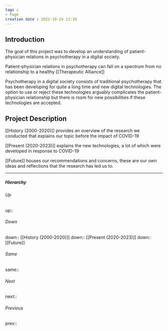 ```yaml
---
tags :
- Page
creation date : 2022-10-24 12:10 
---
```


## Introduction
The goal of this project was to develop an understanding of patient-physician relations in psychotherapy in a digital society. 

Patient-physician relations in psychotherapy can fall on a spectrum from no relationship to a healthy [[Therapeutic Alliance]]

Psychotherapy in a digital society consists of traditional psychotherapy that has been developing for quite a long time and new digital technologies. The option to use or reject these technologies arguably complicates the patient-physician relationship but there is room for new possibilities if these technologies are accepted.

## Project Description
[[History (2000-2020)]] provides an overview of the research we conducted that explains our topic before the impact of COVID-19

[[Present (2020-2023)]] explains the new technologies, a lot of which were developed in response to COVID-19

[[Future]] houses our recommendations and concerns, these are our own ideas and reflections that the research has led us to.

---
##### Hierarchy
###### Up
up:: 
###### Down
down:: [[History (2000-2020)]]
down:: [[Present (2020-2023)]]
down:: [[Future]]
###### Same
same:: 
###### Next
next:: 
###### Previous
prev:: 